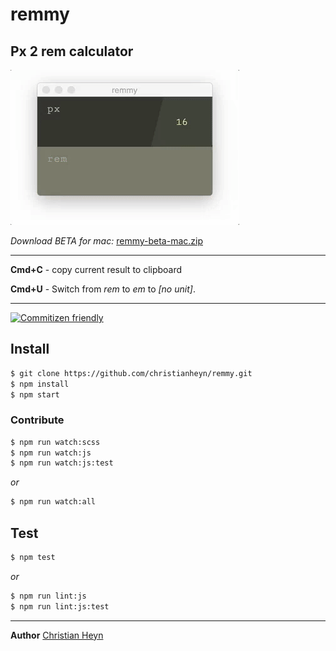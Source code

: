 # remmy
## Px 2 rem calculator

![alt tag](img/hello_remmy_app.gif)

*Download BETA for mac:*
[remmy-beta-mac.zip](http://christianheyn.com/remmy-app/remmy-beta-mac.zip)

___

**Cmd+C** - copy current result to clipboard

**Cmd+U** - Switch from *rem* to *em* to *[no unit]*.


___
[![Commitizen friendly](https://img.shields.io/badge/commitizen-friendly-brightgreen.svg)](http://commitizen.github.io/cz-cli/)

## Install
```sh
$ git clone https://github.com/christianheyn/remmy.git
$ npm install
$ npm start
```

### Contribute
```sh
$ npm run watch:scss
$ npm run watch:js
$ npm run watch:js:test
```
*or*
```sh
$ npm run watch:all
```

## Test
```sh
$ npm test
```
*or*
```sh
$ npm run lint:js
$ npm run lint:js:test
```
___

**Author**
[Christian Heyn](https://github.com/christianheyn)
